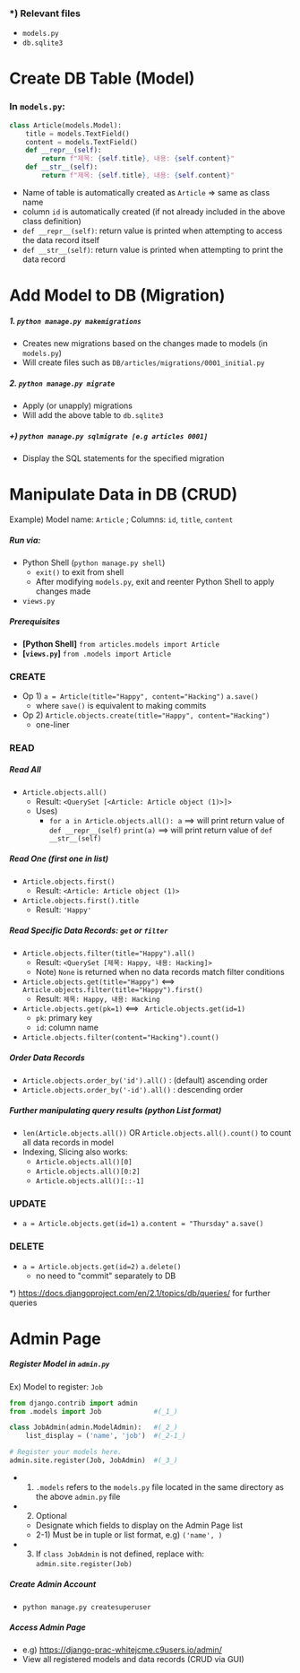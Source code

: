 ### *) Relevant files

- `models.py`
- `db.sqlite3`





# Create DB Table (Model) 

### In `models.py`:

```python
class Article(models.Model):
    title = models.TextField()
    content = models.TextField()
    def __repr__(self):
        return f"제목: {self.title}, 내용: {self.content}"
    def __str__(self):
        return f"제목: {self.title}, 내용: {self.content}"
```

- Name of table is automatically created as `Article` => same as class name
- column `id` is automatically created (if not already included in the above class definition)
- `def __repr__(self)`: return value is printed when attempting to access the data record itself
- `def __str__(self)`: return value is printed when attempting to print the data record



# Add Model to DB (Migration)

##### 1. `python manage.py makemigrations`

- Creates new migrations based on the changes made to models (in `models.py`)
- Will create files such as  `DB/articles/migrations/0001_initial.py`

##### 2. `python manage.py migrate`

- Apply (or unapply) migrations
- Will add the above table to `db.sqlite3`

##### +) `python manage.py sqlmigrate [e.g articles 0001]`

- Display the SQL statements for the specified migration



# Manipulate Data in DB (CRUD)

Example) Model name: `Article` ; Columns: `id`, `title`, `content`

##### Run via:

- Python Shell (`python manage.py shell`)
  - `exit()` to exit from shell
  - After modifying `models.py`, exit and reenter Python Shell to apply changes made
- `views.py`

##### Prerequisites

- **[Python Shell]** `from articles.models import Article`
- **[`views.py`]** `from .models import Article`

### CREATE

- Op 1) `a = Article(title="Happy", content="Hacking")`
  `a.save()`
  - where `save()` is equivalent to making commits
- Op 2) `Article.objects.create(title="Happy", content="Hacking")`
  - one-liner

### READ

##### Read All

- `Article.objects.all()`
  - Result: `<QuerySet [<Article: Article object (1)>]>`
  - Uses)
    - `for a in Article.objects.all():`
      ​	`a`     ==> will print return value of `def __repr__(self)`
      ​	`print(a)`   ==> will print return value of `def __str__(self)`

##### Read One (first one in list)

- `Article.objects.first()`
  - Result: `<Article: Article object (1)>`
- `Article.objects.first().title`
  - Result: `'Happy'`

##### Read Specific Data Records: `get` or `filter`

- `Article.objects.filter(title="Happy").all()`
  - Result: `<QuerySet [제목: Happy, 내용: Hacking]>`
  - Note) `None` is returned when no data records match filter conditions
- `Article.objects.get(title="Happy")`  <==> `Article.objects.filter(title="Happy").first()`
  - Result: `제목: Happy, 내용: Hacking`
- `Article.objects.get(pk=1)`  <==>  ` Article.objects.get(id=1)`
  - `pk`: primary key
  - `id`: column name
- `Article.objects.filter(content="Hacking").count()`

##### Order Data Records

- `Article.objects.order_by('id').all()` : (default) ascending order
- `Article.objects.order_by('-id').all()` : descending order

##### Further manipulating query results (python List format)

- `len(Article.objects.all())` OR `Article.objects.all().count()` to count all data records in model
- Indexing, Slicing also works: 
  - `Article.objects.all()[0]`
  - `Article.objects.all()[0:2]`
  - `Article.objects.all()[::-1]`

### UPDATE

- `a = Article.objects.get(id=1)`
  `a.content = "Thursday"`
  `a.save()`

### DELETE

- `a = Article.objects.get(id=2)`
  `a.delete()`
  - no need to "commit" separately to DB

*) https://docs.djangoproject.com/en/2.1/topics/db/queries/ for further queries





# Admin Page

##### Register Model in `admin.py`

Ex) Model to register: `Job`

```python
from django.contrib import admin
from .models import Job             #(_1_)

class JobAdmin(admin.ModelAdmin):   #(_2_)
    list_display = ('name', 'job')  #(_2-1_)

# Register your models here.
admin.site.register(Job, JobAdmin)  #(_3_)
```

- 1) `.models` refers to the `models.py` file located in the same directory as the above `admin.py` file
- 2) Optional
  - Designate which fields to display on the Admin Page list
  - 2-1) Must be in tuple or list format, e.g) `('name', )`
- 3) If `class JobAdmin` is not defined, replace with: `admin.site.register(Job)`

##### Create Admin Account

- `python manage.py createsuperuser`

##### Access Admin Page

- e.g) https://django-prac-whitejcme.c9users.io/admin/
- View all registered models and data records (CRUD via GUI)



















